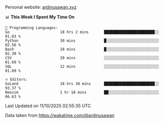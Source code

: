 Personal website: [ardinusawan.xyz](https://ardinusawan.xyz)

<!--START_SECTION:waka-->
📊 **This Week I Spent My Time On** 

```text
💬 Programming Languages: 
Go                       18 hrs 2 mins       ███████████████████████░░   91.03 % 
Python                   30 mins             █░░░░░░░░░░░░░░░░░░░░░░░░   02.56 % 
Bash                     28 mins             █░░░░░░░░░░░░░░░░░░░░░░░░   02.38 % 
CSV                      20 mins             ░░░░░░░░░░░░░░░░░░░░░░░░░   01.69 % 
SQL                      12 mins             ░░░░░░░░░░░░░░░░░░░░░░░░░   01.09 % 

🔥 Editors: 
GoLand                   18 hrs 30 mins      ███████████████████████░░   93.37 % 
Neovim                   1 hr 18 mins        ██░░░░░░░░░░░░░░░░░░░░░░░   06.63 % 
```


 Last Updated on 11/10/2025 02:55:35 UTC
<!--END_SECTION:waka-->
Data taken from https://wakatime.com/@ardinusawan
